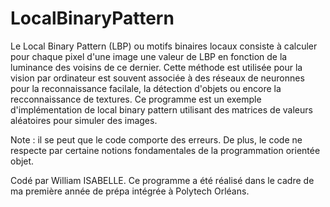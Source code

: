 # LocalBinaryPattern

Le Local Binary Pattern (LBP) ou motifs binaires locaux consiste à calculer pour chaque pixel d'une image une valeur de LBP en fonction de la luminance des voisins de ce dernier. Cette méthode est utilisée pour la vision par ordinateur est souvent associée à des réseaux de neuronnes pour la reconnaissance facilale, la détection d'objets ou encore la recconnaissance de textures.
Ce programme est un exemple d'implémentation de local binary pattern utilisant des matrices de valeurs aléatoires pour simuler des images.

Note : il se peut que le code comporte des erreurs. De plus, le code ne respecte par certaine notions fondamentales de la programmation orientée objet.

Codé par William ISABELLE.
Ce programme a été réalisé dans le cadre de ma première année de prépa intégrée
à Polytech Orléans.

